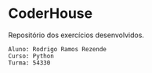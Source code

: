 # CoderHouse
Repositório dos exercícios desenvolvidos.

	Aluno: Rodrigo Ramos Rezende
	Curso: Python
	Turma: 54330
